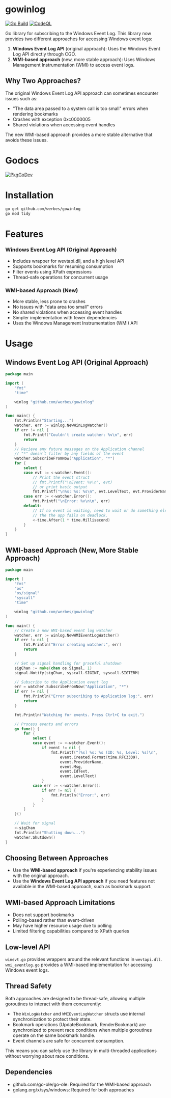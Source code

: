 # gowinlog

[![Go Build](https://github.com/ofcoursedude/gowinlog/actions/workflows/go.yml/badge.svg)](https://github.com/ofcoursedude/gowinlog/actions/workflows/go.yml)
[![CodeQL](https://github.com/ofcoursedude/gowinlog/actions/workflows/codeql-analysis.yml/badge.svg)](https://github.com/ofcoursedude/gowinlog/actions/workflows/codeql-analysis.yml)

Go library for subscribing to the Windows Event Log. This library now provides two different approaches for accessing Windows event logs:

1. **Windows Event Log API** (original approach): Uses the Windows Event Log API directly through CGO.
2. **WMI-based approach** (new, more stable approach): Uses Windows Management Instrumentation (WMI) to access event logs.

## Why Two Approaches?

The original Windows Event Log API approach can sometimes encounter issues such as:

- "The data area passed to a system call is too small" errors when rendering bookmarks
- Crashes with exception 0xc0000005
- Shared violations when accessing event handles

The new WMI-based approach provides a more stable alternative that avoids these issues.

Godocs
=======

[![PkgGoDev](https://pkg.go.dev/badge/github.com/ofcoursedude/gowinlog)](https://pkg.go.dev/github.com/ofcoursedude/gowinlog)

Installation
=======

```bash
go get github.com/werbes/gowinlog
go mod tidy
```

Features
========

### Windows Event Log API (Original Approach)
- Includes wrapper for wevtapi.dll, and a high level API
- Supports bookmarks for resuming consumption
- Filter events using XPath expressions 
- Thread-safe operations for concurrent usage

### WMI-based Approach (New)
- More stable, less prone to crashes
- No issues with "data area too small" errors
- No shared violations when accessing event handles
- Simpler implementation with fewer dependencies
- Uses the Windows Management Instrumentation (WMI) API

Usage
=======

## Windows Event Log API (Original Approach)

``` Go
package main

import (
	"fmt"
	"time"

	winlog "github.com/werbes/gowinlog"
)

func main() {
	fmt.Println("Starting...")
	watcher, err := winlog.NewWinLogWatcher()
	if err != nil {
		fmt.Printf("Couldn't create watcher: %v\n", err)
		return
	}
	// Recieve any future messages on the Application channel
	// "*" doesn't filter by any fields of the event
	watcher.SubscribeFromNow("Application", "*")
	for {
		select {
		case evt := <-watcher.Event():
			// Print the event struct
			// fmt.Printf("\nEvent: %v\n", evt)
			// or print basic output
			fmt.Printf("\n%s: %s: %s\n", evt.LevelText, evt.ProviderName, evt.Msg)
		case err := <-watcher.Error():
			fmt.Printf("\nError: %v\n\n", err)
		default:
			// If no event is waiting, need to wait or do something else, otherwise
			// the the app fails on deadlock.
			<-time.After(1 * time.Millisecond)
		}
	}
}
```

## WMI-based Approach (New, More Stable Approach)

```Go
package main

import (
	"fmt"
	"os"
	"os/signal"
	"syscall"
	"time"

	winlog "github.com/werbes/gowinlog"
)

func main() {
	// Create a new WMI-based event log watcher
	watcher, err := winlog.NewWMIEventLogWatcher()
	if err != nil {
		fmt.Println("Error creating watcher:", err)
		return
	}

	// Set up signal handling for graceful shutdown
	sigChan := make(chan os.Signal, 1)
	signal.Notify(sigChan, syscall.SIGINT, syscall.SIGTERM)

	// Subscribe to the Application event log
	err = watcher.SubscribeFromNow("Application", "*")
	if err != nil {
		fmt.Println("Error subscribing to Application log:", err)
		return
	}

	fmt.Println("Watching for events. Press Ctrl+C to exit.")

	// Process events and errors
	go func() {
		for {
			select {
			case event := <-watcher.Event():
				if event != nil {
					fmt.Printf("[%s] %s: %s (ID: %s, Level: %s)\n",
						event.Created.Format(time.RFC3339),
						event.ProviderName,
						event.Msg,
						event.IdText,
						event.LevelText)
				}
			case err := <-watcher.Error():
				if err != nil {
					fmt.Println("Error:", err)
				}
			}
		}
	}()

	// Wait for signal
	<-sigChan
	fmt.Println("Shutting down...")
	watcher.Shutdown()
}
```

## Choosing Between Approaches

- Use the **WMI-based approach** if you're experiencing stability issues with the original approach.
- Use the **Windows Event Log API approach** if you need features not available in the WMI-based approach, such as bookmark support.

## WMI-based Approach Limitations

- Does not support bookmarks
- Polling-based rather than event-driven
- May have higher resource usage due to polling
- Limited filtering capabilities compared to XPath queries

Low-level API
------

`winevt.go` provides wrappers around the relevant functions in `wevtapi.dll`.
`wmi_eventlog.go` provides a WMI-based implementation for accessing Windows event logs.

Thread Safety
------

Both approaches are designed to be thread-safe, allowing multiple goroutines to interact with them concurrently:

- The `WinLogWatcher` and `WMIEventLogWatcher` structs use internal synchronization to protect their state.
- Bookmark operations (UpdateBookmark, RenderBookmark) are synchronized to prevent race conditions when multiple goroutines operate on the same bookmark handle.
- Event channels are safe for concurrent consumption.

This means you can safely use the library in multi-threaded applications without worrying about race conditions.

Dependencies
------

- github.com/go-ole/go-ole: Required for the WMI-based approach
- golang.org/x/sys/windows: Required for both approaches
